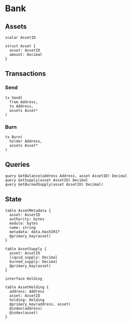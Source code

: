 # Bank

## Assets

```text
scalar AssetID

struct Asset {
  asset: AssetID
  amount: Decimal
}
```

## Transactions

### Send

```text
tx Send(
  from Address,
  to Address,
  assets Asset*
)
```

### Burn

```text
tx Burn(
  holder Address,
  assets Asset*
)
```

## Queries

```text
query GetBalance(address Address, asset AssetID) Decimal
query GetSupply(asset AssetID) Decimal
query GetBurnedSupply(asset AssetID) Decimal)
```

## State

```text
table AssetMetadata {
  asset: AssetID
  authority: bytes
  module: bytes
  name: string
  metadata: data.HashIRI?
  @primary_key(asset)
}

table AssetSupply {
  asset: AssetID
  liquid_supply: Decimal
  burned_supply: Decimal
  @primary_key(asset)
}

interface Holding

table AssetHolding {
  address: Address
  asset: AssetID
  holding: Holding
  @primary_key(address, asset)
  @index(address)
  @index(asset)
}
```

